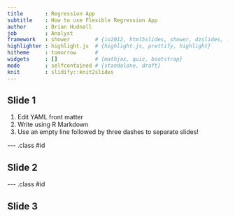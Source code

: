```yaml
---
title       : Regression App
subtitle    : How to use Flexible Regression App
author      : Brian Hudnall
job         : Analyst
framework   : shower        # {io2012, html5slides, shower, dzslides, ...}
highlighter : highlight.js  # {highlight.js, prettify, highlight}
hitheme     : tomorrow      # 
widgets     : []            # {mathjax, quiz, bootstrap}
mode        : selfcontained # {standalone, draft}
knit        : slidify::knit2slides
---
```


## Slide 1

1. Edit YAML front matter
2. Write using R Markdown
3. Use an empty line followed by three dashes to separate slides!

--- .class #id 

## Slide 2

--- .class #id

## Slide 3






